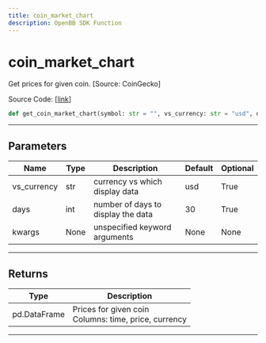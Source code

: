 ```yaml
---
title: coin_market_chart
description: OpenBB SDK Function
---
```


# coin_market_chart

Get prices for given coin. [Source: CoinGecko]

Source Code: [[link](https://github.com/OpenBB-finance/OpenBBTerminal/tree/main/openbb_terminal/cryptocurrency/due_diligence/pycoingecko_model.py#L222)]

```python
def get_coin_market_chart(symbol: str = "", vs_currency: str = "usd", days: int = 30, kwargs: Any) -> pd.DataFrame
```
---
## Parameters

| Name | Type | Description | Default | Optional |
| ---- | ---- | ----------- | ------- | -------- |
| vs_currency | str | currency vs which display data | usd | True |
| days | int | number of days to display the data | 30 | True |
| kwargs | None | unspecified keyword arguments | None | None |

---
## Returns

| Type | Description |
| ---- | ----------- |
| pd.DataFrame | Prices for given coin<br/>Columns: time, price, currency |

---

